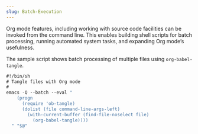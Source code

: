 ```yaml
---
slug: Batch-Execution
---
```


Org mode features, including working with source code facilities can be invoked from the command line. This enables building shell scripts for batch processing, running automated system tasks, and expanding Org mode’s usefulness.

The sample script shows batch processing of multiple files using `org-babel-tangle`.

```lisp
#!/bin/sh
# Tangle files with Org mode
#
emacs -Q --batch --eval "
    (progn
      (require 'ob-tangle)
      (dolist (file command-line-args-left)
        (with-current-buffer (find-file-noselect file)
          (org-babel-tangle))))
  " "$@"
```
